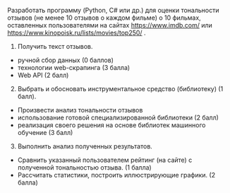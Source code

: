 Разработать программу (Python, C# или др.) для оценки тональности отзывов (не менее 10 отзывов о каждом фильме) о 10 фильмах, оставленных пользователями на сайтах https://www.imdb.com/ или https://www.kinopoisk.ru/lists/movies/top250/ .

1. Получить текст отзывов.
- ручной сбор данных (0 баллов)
- технологии web-скрапинга (3 балла)
- Web API (2 балл)
2. Выбрать и обосновать инструментальное средство (библиотеку) (1 балл).
- Произвести анализ тональности отзывов
- использование готовой специализированной библиотеки (2 балл)
- реализация своего решения на основе библиотек машинного обучение (3 балл) 
3. Выполнить анализ полученных результатов. 
- Сравнить указанный пользователем рейтинг (на сайте) с полученной тональностью отзыва. (1 балла)
- Рассчитать статистики, построить иллюстрирующие графики. (2 балла)
